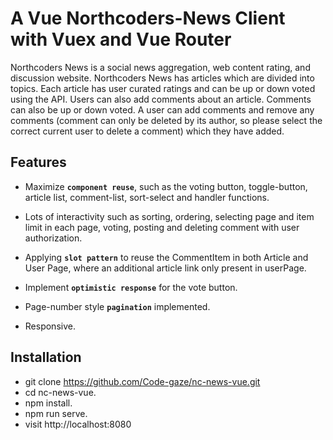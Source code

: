 # A Vue Northcoders-News Client with Vuex and Vue Router

Northcoders News is a social news aggregation, web content rating, and discussion website. Northcoders News has articles which are divided into topics. Each article has user curated ratings and can be up or down voted using the API. Users can also add comments about an article. Comments can also be up or down voted. A user can add comments and remove any comments (comment can only be deleted by its author, so please select the correct current user to delete a comment) which they have added.

## Features

- Maximize **`component reuse`**, such as the voting button, toggle-button, article list, comment-list, sort-select and handler functions.

- Lots of interactivity such as sorting, ordering, selecting page and item limit in each page, voting, posting and deleting comment with user authorization.

- Applying **`slot pattern`**  to reuse the CommentItem in both Article and User Page, where an additional article link only present in userPage.

- Implement **`optimistic response`** for the vote button.

- Page-number style **`pagination`** implemented.

- Responsive.

## Installation

- git clone https://github.com/Code-gaze/nc-news-vue.git
- cd nc-news-vue.
- npm install.
- npm run serve.
- visit http://localhost:8080
